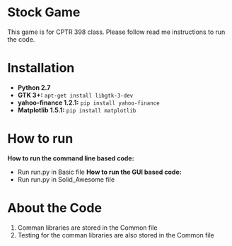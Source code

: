 # Stock Game
This game is for CPTR 398 class. 
Please follow read me instructions to run the code.

# Installation
- **Python 2.7**
- **GTK 3+:** `apt-get install libgtk-3-dev`
- **yahoo-finance 1.2.1:** `pip install yahoo-finance`
- **Matplotlib 1.5.1:** `pip install matplotlib`

# How to run
**How to run the command line based code:**
- Run run.py in Basic file
**How to run the GUI based code:**
- Run run.py in Solid_Awesome file

# About the Code
1. Comman libraries are stored in the Common file
2. Testing for the comman libraries are also stored in the Common file
